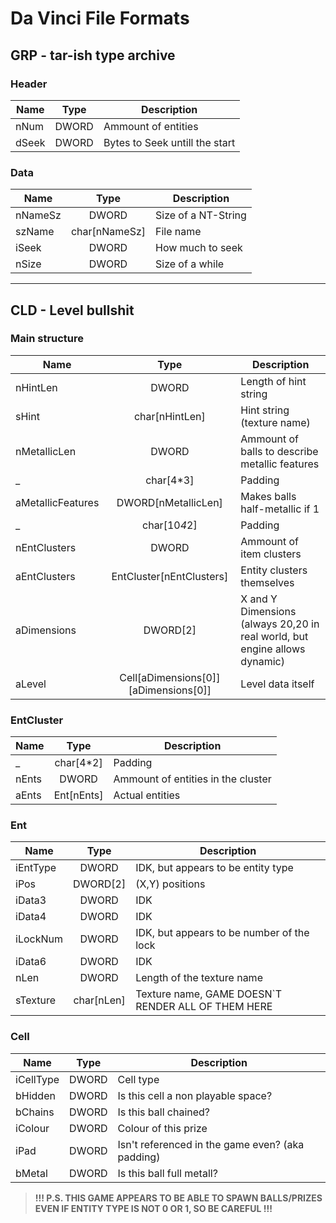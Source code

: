 # Da Vinci File Formats

## GRP - tar-ish type archive

### Header

| Name  | Type  | Description                    |
| ----- | :---: | ------------------------------ |
| nNum  | DWORD | Ammount of entities            |
| dSeek | DWORD | Bytes to Seek untill the start |

### Data

| Name    |      Type      | Description         |
| ------- | :------------: | ------------------- |
| nNameSz |     DWORD      | Size of a NT-String |
| szName  | char\[nNameSz] | File name           |
| iSeek   |     DWORD      | How much to seek    |
| nSize   |     DWORD      | Size of a while     |

---

## CLD - Level bullshit

### Main structure

| Name              |                   Type                   | Description                                                                |
| ----------------- | :--------------------------------------: | -------------------------------------------------------------------------- |
| nHintLen          |                  DWORD                   | Length of hint string                                                      |
| sHint             |             char\[nHintLen]              | Hint string (texture name)                                                 |
| nMetallicLen      |                  DWORD                   | Ammount of balls to describe metallic features                             |
| _                 |                char\[4*3]                | Padding                                                                    |
| aMetallicFeatures |           DWORD\[nMetallicLen]           | Makes balls half-metallic if 1                                             |
| _                 |              char\[10*4*2]               | Padding                                                                    |
| nEntClusters      |                  DWORD                   | Ammount of item clusters                                                   |
| aEntClusters      |        EntCluster\[nEntClusters]         | Entity clusters themselves                                                 |
| aDimensions       |                DWORD\[2]                 | X and Y Dimensions (always 20,20 in real world, but engine allows dynamic) |
| aLevel            | Cell\[aDimensions\[0]]\[aDimensions\[0]] | Level data itself                                                          |

### EntCluster

| Name  |    Type     | Description                        |
| ----- | :---------: | ---------------------------------- |
| _     | char\[4*2]  | Padding                            |
| nEnts |    DWORD    | Ammount of entities in the cluster |
| aEnts | Ent\[nEnts] | Actual entities                    |

### Ent

| Name     |    Type     | Description                                         |
| -------- | :---------: | --------------------------------------------------- |
| iEntType |    DWORD    | IDK, but appears to be entity type                  |
| iPos     |  DWORD\[2]  | (X,Y) positions                                     |
| iData3   |    DWORD    | IDK                                                 |
| iData4   |    DWORD    | IDK                                                 |
| iLockNum |    DWORD    | IDK, but appears to be number of the lock           |
| iData6   |    DWORD    | IDK                                                 |
| nLen     |    DWORD    | Length of the texture name                          |
| sTexture | char\[nLen] | Texture name, GAME DOESN\`T RENDER ALL OF THEM HERE |

### Cell

| Name      | Type  | Description                                      |
| --------- | :---: | ------------------------------------------------ |
| iCellType | DWORD | Cell type                                        |
| bHidden   | DWORD | Is this cell a non playable space?               |
| bChains   | DWORD | Is this ball chained?                            |
| iColour   | DWORD | Colour of this prize                             |
| iPad      | DWORD | Isn't referenced in the game even? (aka padding) |
| bMetal    | DWORD | Is this ball full metall?                        |

> **!!! P.S. THIS GAME APPEARS TO BE ABLE TO SPAWN BALLS/PRIZES EVEN IF ENTITY TYPE IS NOT 0 OR 1, SO BE CAREFUL !!!**
